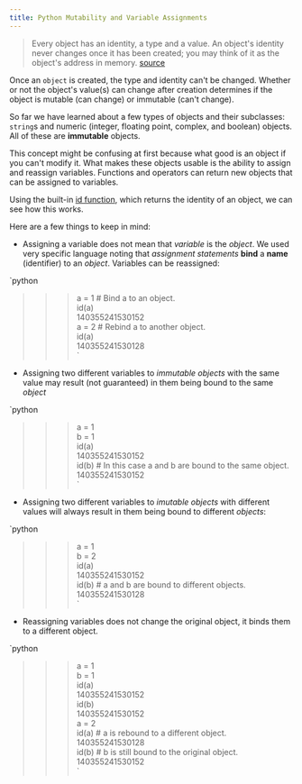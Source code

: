 ```yaml
---
title: Python Mutability and Variable Assignments
---
```

> Every object has an identity, a type and a value. An object's identity never changes once it has been created; you may think of it as the object's address in memory. [source](https://docs.python.org/3/reference/datamodel.html#data-model)

Once an `object` is created, the type and identity can't be changed. Whether or not the object's value(s) can change after creation determines if the object is mutable (can change) or immutable (can't change).

So far we have learned about a few types of objects and their subclasses: `string`s and numeric (integer, floating point, complex, and boolean) objects. All of these are **immutable** objects.

This concept might be confusing at first because what good is an object if you can't modify it. What makes these objects usable is the ability to assign and reassign variables. Functions and operators can return new objects that can be assigned to variables.

Using the built-in [id function](https://docs.python.org/3/library/functions.html#id), which returns the identity of an object, we can see how this works.

Here are a few things to keep in mind:

*   Assigning a variable does not mean that _variable_ is the _object_. We used very specific language noting that _assignment statements_ **bind** a **name** (identifier) to an _object_. Variables can be reassigned:

`python

> > > a = 1 # Bind a to an object.  
> > > id(a)  
> > > 140355241530152  
> > > a = 2 # Rebind a to another object.  
> > > id(a)  
> > > 140355241530128  
> > > `

*   Assigning two different variables to _immutable objects_ with the same value may result (not guaranteed) in them being bound to the same _object_

`python

> > > a = 1  
> > > b = 1  
> > > id(a)  
> > > 140355241530152  
> > > id(b) # In this case a and b are bound to the same object.  
> > > 140355241530152  
> > > `

*   Assigning two different variables to _imutable objects_ with different values will always result in them being bound to different _objects_:

`python

> > > a = 1  
> > > b = 2  
> > > id(a)  
> > > 140355241530152  
> > > id(b) # a and b are bound to different objects.  
> > > 140355241530128  
> > > `

*   Reassigning variables does not change the original object, it binds them to a different object.

`python

> > > a = 1  
> > > b = 1  
> > > id(a)  
> > > 140355241530152  
> > > id(b)  
> > > 140355241530152  
> > > a = 2  
> > > id(a) # a is rebound to a different object.  
> > > 140355241530128  
> > > id(b) # b is still bound to the original object.  
> > > 140355241530152  
> > > `